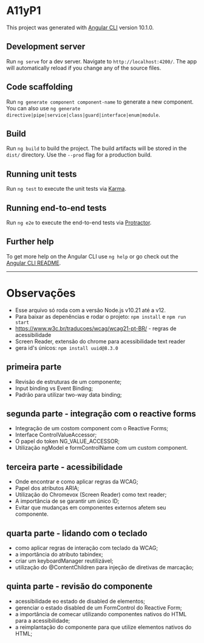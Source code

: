 # A11yP1

This project was generated with [Angular CLI](https://github.com/angular/angular-cli) version 10.1.0.

## Development server

Run `ng serve` for a dev server. Navigate to `http://localhost:4200/`. The app will automatically reload if you change any of the source files.

## Code scaffolding

Run `ng generate component component-name` to generate a new component. You can also use `ng generate directive|pipe|service|class|guard|interface|enum|module`.

## Build

Run `ng build` to build the project. The build artifacts will be stored in the `dist/` directory. Use the `--prod` flag for a production build.

## Running unit tests

Run `ng test` to execute the unit tests via [Karma](https://karma-runner.github.io).

## Running end-to-end tests

Run `ng e2e` to execute the end-to-end tests via [Protractor](http://www.protractortest.org/).

## Further help

To get more help on the Angular CLI use `ng help` or go check out the [Angular CLI README](https://github.com/angular/angular-cli/blob/master/README.md).

____________________________________________________________________

# Observações

- Esse arquivo só roda  com a versão Node.js v10.21 até a v12.
- Para baixar as depenências e rodar o projeto: `npm install` e `npm run start`
- https://www.w3c.br/traducoes/wcag/wcag21-pt-BR/ - regras de acessibilidade
- Screen Reader, extensão do chrome para acessibilidade text reader
- gera id's únicos: `npm install uuid@8.3.0`

## primeira parte
- Revisão de estruturas de um componente;
- Input binding vs Event Binding;
- Padrão para utilizar two-way data binding;

## segunda parte - integração com o reactive forms
- Integração de um costom component com o Reactive Forms;
- Interface ControlValueAccessor;
- O papel do token NG_VALUE_ACCESSOR;
- Utilização ngModel e formControlName com um custom component.

## terceira parte - acessibilidade 
- Onde encontrar e como aplicar regras da WCAG;
- Papel dos atributos ARIA;
- Utilização do Chromevox (Screen Reader) como text reader;
- A importância de se garantir um único ID;
- Evitar que mudanças em componentes externos afetem seu componente.

## quarta parte - lidando com o teclado
- como aplicar regras de interação com teclado da WCAG;
- a importância do atributo tabindex;
- criar um keyboardManager reutilizável;
- utilização do @ContentChildren para injeção de diretivas de marcação;

## quinta parte - revisão do componente
- acessibilidade eo estado de disabled de elementos;
- gerenciar o estado disabled de um FormControl do Reactive Form;
- a importância de comecar utilizando componentes nativos do HTML para a acessibilidade;
- a reimplantação do componente para que utilize elementos nativos do HTML;
